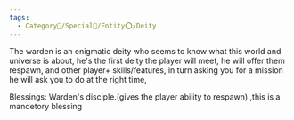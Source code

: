 ```yaml
---
tags:
  - Category🔰/Special🌟/Entity⭕/Deity
---
```

The warden is an enigmatic deity who seems to know what this world and universe is about, he's the first deity the player will meet, he will offer them respawn, and other player+ skills/features, in turn asking you for a mission he will ask you to do at the right time,

Blessings:
	Warden's disciple.(gives the player ability to respawn) ,this is a mandetory blessing

